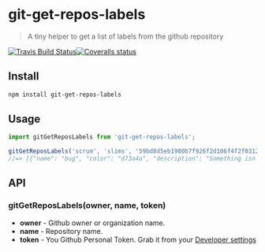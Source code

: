 # git-get-repos-labels
> A tiny helper to get a list of labels from the github repository

[![Travis Build Status](https://img.shields.io/travis/Scrum/git-get-repos-labels/master.svg?style=flat-square&label=unix)](https://travis-ci.org/Scrum/git-get-repos-labels)[![Coveralls status](https://img.shields.io/coveralls/Scrum/git-get-repos-labels.svg?style=flat-square)](https://coveralls.io/r/Scrum/git-get-repos-labels)

## Install
```bash
npm install git-get-repos-labels
```

## Usage
```js
import gitGetReposLabels from 'git-get-repos-labels';

gitGetReposLabels('scrum', 'slims', '59bd8d5eb1980b7f926f2d106f4f2f0312fdf97f')
//=> [{"name": "bug", "color": "d73a4a", "description": "Something isn't working"}, ...]
```

## API
### gitGetReposLabels(owner, name, token)
 - **owner** - Github owner or organization name.
 - **name** - Repository name.
 - **token** - You  Github Personal Token. Grab it from your [Developer settings](https://github.com/settings/developers)